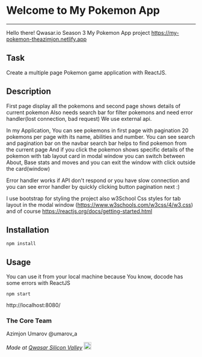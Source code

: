 # Welcome to My Pokemon App
***
Hello there!
Qwasar.io Season 3 My Pokemon App project
https://my-pokemon-theazimjon.netlify.app

## Task
Create a multiple page Pokemon game application with ReactJS.

## Description
First page display all the pokemons and second page shows details of current pokemon
Also needs search bar for filter pokemons and need error handler(lost connection, bad request)
We use external api.

In my Application,
You can see pokemons in first page with pagination  20 pokemons per page
with its name,  abilities and number.
You can see search and pagination bar on the navbar
search bar helps to find pokemon from the current page
And if you click the pokemon shows specific details of the pokemon with tab layout card in modal window
you can switch between About, Base stats and moves
and you can exit the window with click outside the card(window)

Error handler works if API don't respond or you have slow connection and you can see error handler by quickly clicking button pagination next :)

I use bootstrap for styling the project also w3School Css styles for tab layout in the modal window (https://www.w3schools.com/w3css/4/w3.css)
and of course https://reactjs.org/docs/getting-started.html

## Installation
```
npm install
```

## Usage
You can use it from your local machine because You know, docode has some errors with ReactJS

```
npm start
```
http://localhost:8080/


### The Core Team
Azimjon Umarov
@umarov_a

<span><i>Made at <a href='https://qwasar.io'>Qwasar Silicon Valley</a></i></span>
<span><img alt='Qwasar Silicon Valley Logo' src='https://storage.googleapis.com/qwasar-public/qwasar-logo_50x50.png' width='20px'></span>
